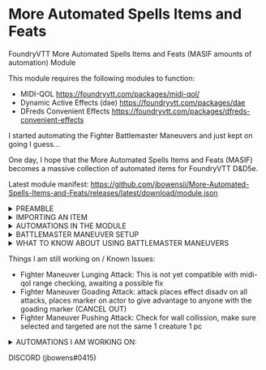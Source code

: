# More Automated Spells Items and Feats
FoundryVTT More Automated Spells Items and Feats (MASIF amounts of automation) Module

This module requires the following modules to function:

- MIDI-QOL                            https://foundryvtt.com/packages/midi-qol/
- Dynamic Active Effects (dae)        https://foundryvtt.com/packages/dae  
- DFreds Convenient Effects               https://foundryvtt.com/packages/dfreds-convenient-effects

I started automating the Fighter Battlemaster Maneuvers and just kept on going I guess...

One day, I hope that the More Automated Spells Items and Feats (MASIF) becomes a massive collection of automated items for FoundryVTT D&D5e.

Latest module manifest: https://github.com/jbowensii/More-Automated-Spells-Items-and-Feats/releases/latest/download/module.json

<details>
<summary> PREAMBLE </summary>
<p>&nbsp;</p>

So it has been many years since I have been a practicing developer, and this is my first time writing in javascript. I the code much more verbose than necessary with unnecesary space and descriptive variablenames.  I did this is hopes that folks like me could follow along with the code and understand how it works.  I know that javascript can be much more compact.  When I first looked at javascript it was way more intimidating than writting 68030 assembly back in my early days after college (yes I just dated myself).  Once I have mastered javascript I am sure I will write much more compact code, but I hope this inspires some of you to follow along and try your hand at automating something you really want.  In fact most of my automations are NOT macros at all (javascript).  MIDI-QOL and DAE provide a huge framework to do 90% of everything most people would want without writing a line of javascript code.  

These three videos did a great job explaining how to get started writing foundry macros. I highly recommend them... they were made by spacemandev.

https://www.youtube.com/watch?v=-HSCybI0txc

https://www.youtube.com/watch?v=0S7HjMN52I4

https://www.youtube.com/watch?v=raM_Z0e7ov8

So after playing with some scripts and helping debug some of my favorite modules with their authors, I broke down and decided to see if I could help automate the Fighter: Battlemaster. In several of the games I run or play in there has been a Fighter Battlemaster character, it was hard to believe no one has done this yet.    

I was shocked to learn that there is a ton of complication in automating a Battlemaster however... but if you are going to swim you might as well dive in. :) 

So before I explain how to setup and use these scripts, a shout out to Tim Posney, the creator of MIDI-QOL and DAE. A fantastic person who is a great help, especially as he answered all of my crazy stupid questions and helped me solve some truely puxzzling probelms. (and he pointed out a whole bunch of obvious things that did not click for me)... Thank you Tim.
<p>&nbsp;</p>
</details>

<details>
<summary> IMPORTING AN ITEM </summary>
<p>&nbsp;</p>

Once the compendium module is installed you can import one of the items into your game.  Most of them are completely setup from the start and can be dropped on the appropriate character and just function.  

<img width="233" alt="image" src="https://user-images.githubusercontent.com/76136571/161750222-0040e632-682c-46d2-b618-37924df4a61f.png">
<img width="275" alt="image" src="https://user-images.githubusercontent.com/76136571/161781725-f7503eb7-7a27-41b4-b26d-0f03234e1040.png">

Occassionaly there will be notes in the description that instruct you HOW and WHEN to use the item to automate your game play. 

<img width="554" alt="image" src="https://user-images.githubusercontent.com/76136571/161777420-071b1894-8a1d-4546-b587-a7fac64d3aa4.png">

Sometimes there is even more setup like linking those items to a character sheet resources.  

<img width="569" alt="image" src="https://user-images.githubusercontent.com/76136571/161775726-fb67bb97-5fd1-45c5-8301-bbb17e2d0f1d.png">

If you have a character sheet runs out of resource spaces, might I suggest the module 5e Sheet Resource Plus ... https://github.com/ardittristan/5eSheet-resourcesPlus
    
<img width="415" alt="image" src="https://user-images.githubusercontent.com/76136571/161781506-a938a292-2be8-4f9f-bb3c-21911904fe08.png">

<p>&nbsp;</p>
</details>

<details>
<summary> AUTOMATIONS IN THE MODULE </summary>

- Divine Fury, Auto Divine Fury
    
- Channel Divinity: Turn Undead
    
- Eyes of the Night / Gift of the Eyes of the Night
    
- 23 Fighter: Battlemaster Maneuvers and support item(s)
    
- Peerless Athlete
    
- Steps of the Night
    
- Vigilant Blessing
    
- Help Action
    
- Vitrolic Sphere (with automatic DoT Damage) 
    
</details>
    
<details>
<summary> BATTLEMASTER MANEUVER SETUP </summary>
<p>&nbsp;</p>

Install and enable the module, it adds a single compendium with all of the maneuvers... 

<img width="290" alt="image" src="https://user-images.githubusercontent.com/76136571/161349973-bee1cb45-832b-40c5-b07b-c1c7dfbf7c95.png">

(1) You must setup a resource named "Superiority Dice" and set it ro refresh on SHORT and LONG rest. 

<img width="554" alt="image" src="https://user-images.githubusercontent.com/76136571/161351746-5ee51777-1f4d-40c7-8c8d-2b18cc083563.png">

(2) All Fighter Battlemasters must have the Supriority Die effect on their character, just drag it onto the character and forget about it. 

<img width="312" alt="image" src="https://user-images.githubusercontent.com/76136571/161349990-5278e1ba-d067-485c-9149-5fd59a638f03.png">
<img width="562" alt="image" src="https://user-images.githubusercontent.com/76136571/161350068-5a7acf3f-3f01-4ebf-829c-5e31ff2db2cc.png">

(3) Copy over the maneuvers your fighter knows and drop them onto the character sheet.  
    If there are alreay items with duplicate names on your sheet they MUST be removed. 
    
<img width="552" alt="image" src="https://user-images.githubusercontent.com/76136571/161350220-cee0b620-f132-4b2a-9d42-36c6c72a6498.png">

   Then ```FOR EACH``` Maneuver ```EXCEPT Precision Attack``` you have added to the character you must set the resource consumption. 
   
   (unfortunately I do not know of a way to automate this, I know precision attack being the exception is annoying)

<img width="493" alt="image" src="https://user-images.githubusercontent.com/76136571/161351660-f1f4bcb5-0a9b-4143-bed9-e122eb706286.png">

(4) read each one, they come with ```USAGE INSTRUCTIONS``` at the top of every description

<img width="493" alt="image" src="https://user-images.githubusercontent.com/76136571/161350367-1de90956-203d-464c-b4cc-28243279e681.png">

(5) Have fun and report issues :) 
<p>&nbsp;</p>
</details>

<details>
<summary> WHAT TO KNOW ABOUT USING BATTLEMASTER MANEUVERS </summary>
<p>&nbsp;</p>

Fighter Battlemaster Maneuvers are divided into several categories: Utility, Before Attack, After Attack, and Automated.

Utility Maneuvers can be identified by the EYE GRAPHIC, these can be activated whenever your characters can act. 

<img width="533" alt="image" src="https://user-images.githubusercontent.com/76136571/161350457-1397a181-7785-4e24-98d4-dd2a79f037d4.png">

BEFORE ATTACK MANEUVERS must be activated before you roll your weapon attack.

<img width="517" alt="image" src="https://user-images.githubusercontent.com/76136571/161350573-e52d1a5f-ad36-475d-b10f-865cbd930973.png">

AFTER THE ATTACK must be activated if a hit is made.

<img width="464" alt="image" src="https://user-images.githubusercontent.com/76136571/161350995-46f3d4a8-6ace-485c-912c-87348905a63b.png">

AUTOMATED is just as it sounds, these will appear if you are using MIDI-QOL, DAE and DF Convenient Effects.

<img width="929" alt="image" src="https://user-images.githubusercontent.com/76136571/161351112-f4bae672-9866-442b-9e4d-9a2bf655d486.png">
<p>&nbsp;</p>
</details>

Things I am still working on / Known Issues:

- Fighter Maneuver Lunging Attack: This is not yet compatible with midi-qol range checking, awaiting a possible fix
- Fighter Maneuver Goading Attack: attack places effect disadv on all attacks, places marker on actor to give advantage to anyone with the goading marker (CANCEL OUT)
- Fighter Maneuver Pushing Attack: Check for wall collission, make sure selected and targeted are not the same 1 creature 1 pc

<details>
<summary> AUTOMATIONS I AM WORKING ON: </summary>
    
- Sourcery Point Meta Magic Effects
    
- Psionic Power: Psi-Bolstered Knack
    
- Psionic Power: Psionic Die
    
- Psionic Power: Recovery
    
- Brave
    
- Primevil Awareness
   
- Relentless Endurance
    
- Arcane Recovery
    
- Awakened Spellbook: Replace Damage
    
- Channel Divinity: Path to the Grave
    
- Circle of Mortality
    
- Spear Master
    
</details>

DISCORD (jbowens#0415) 
